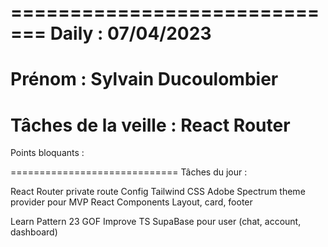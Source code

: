 =============================
Daily :
07/04/2023
=============================
Prénom :
Sylvain Ducoulombier
=============================
Tâches de la veille :
React Router
=============================
Points bloquants :

=============================
Tâches du jour :

React Router private route
Config Tailwind CSS
Adobe Spectrum theme provider pour MVP
React Components
Layout, card, footer




Learn Pattern 23 GOF
Improve TS
SupaBase pour user (chat, account, dashboard)

